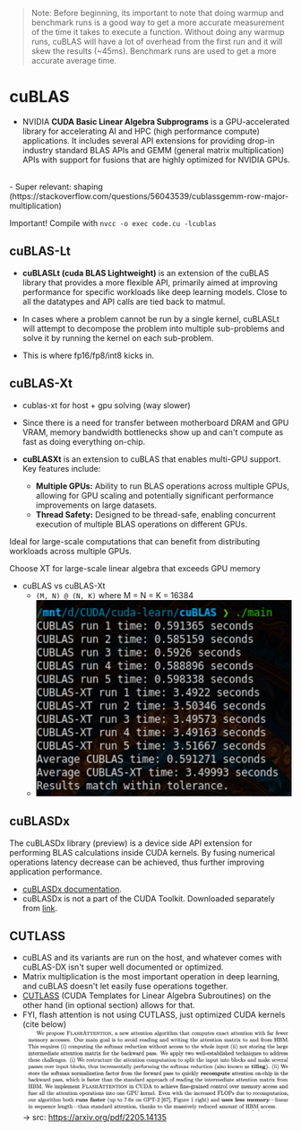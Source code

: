 > Note: Before beginning, its important to note that doing warmup and benchmark runs is a good way to get a more accurate measurement of the time it takes to execute a function. Without doing any warmup runs, cuBLAS will have a lot of overhead from the first run and it will skew the results (~45ms). Benchmark runs are used to get a more accurate average time.

# cuBLAS

- NVIDIA **CUDA Basic Linear Algebra Subprograms** is a GPU-accelerated library for accelerating AI and HPC (high performance compute) applications. It includes several API extensions for providing drop-in industry standard BLAS APIs and GEMM (general matrix multiplication) APIs with support for fusions that are highly optimized for NVIDIA GPUs.
<br>
- Super relevant: shaping (https://stackoverflow.com/questions/56043539/cublassgemm-row-major-multiplication)

Important! Compile with `nvcc -o exec code.cu -lcublas`

## cuBLAS-Lt
- **cuBLASLt (cuda BLAS Lightweight)** is an extension of the cuBLAS library that provides a more flexible API, primarily aimed at improving performance for specific workloads like deep learning models. Close to all the datatypes and API calls are tied back to matmul.

- In cases where a problem cannot be run by a single kernel, cuBLASLt will attempt to decompose the problem into multiple sub-problems and solve it by running the kernel on each sub-problem.

- This is where fp16/fp8/int8 kicks in.

## cuBLAS-Xt
- cublas-xt for host + gpu solving (way slower)
- Since there is a need for transfer between motherboard DRAM and GPU VRAM, memory bandwidth bottlenecks show up and can't compute as fast as doing everything on-chip.

- **cuBLASXt** is an extension to cuBLAS that enables multi-GPU support. Key features include:
    - **Multiple GPUs:** Ability to run BLAS operations across multiple GPUs, allowing for GPU scaling and potentially significant performance improvements on large datasets.
    - **Thread Safety:** Designed to be thread-safe, enabling concurrent execution of multiple BLAS operations on different GPUs.

Ideal for large-scale computations that can benefit from distributing workloads across multiple GPUs.

Choose XT for large-scale linear algebra that exceeds GPU memory

- cuBLAS vs cuBLAS-Xt
    - `(M, N) @ (N, K)` where M = N = K = 16384
    - ![](../assets/cublas-vs-cublasxt.png)

## cuBLASDx

The cuBLASDx library (preview) is a device side API extension for performing BLAS calculations inside CUDA kernels. By fusing numerical operations latency decrease can be achieved, thus further improving application performance.

- [cuBLASDx documentation](https://docs.nvidia.com/cuda/cublasdx).
- cuBLASDx is not a part of the CUDA Toolkit. Downloaded separately from [link](https://developer.nvidia.com/cublasdx-downloads).

## CUTLASS
- cuBLAS and its variants are run on the host, and whatever comes with cuBLAS-DX isn't super well documented or optimized. 
- Matrix multiplication is the most important operation in deep learning, and cuBLAS doesn't let easily fuse operations together. 
- [CUTLASS](https://github.com/NVIDIA/cutlass) (CUDA Templates for Linear Algebra Subroutines) on the other hand (in optional section) allows for that.
- FYI, flash attention is not using CUTLASS, just optimized CUDA kernels (cite below)
![](../assets/flashattn.png) -> src: https://arxiv.org/pdf/2205.14135
